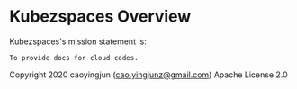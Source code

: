 # Kubezspaces Overview

Kubezspaces's mission statement is:

    To provide docs for cloud codes.

Copyright 2020 caoyingjun (cao.yingjunz@gmail.com) Apache License 2.0
